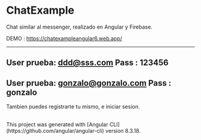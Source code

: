 
# ChatExample


Chat similar al messenger, realizado en Angular y Firebase. 


DEMO : https://chatexampleangular6.web.app/

-----------------------------------
User prueba: ddd@sss.com
Pass : 123456
-----------------------------------
User prueba: gonzalo@gonzalo.com
Pass : gonzalo
-----------------------------------

Tambien puedes registrarte tu mismo, e iniciar sesion.

<br>
This project was generated with [Angular CLI](https://github.com/angular/angular-cli) version 8.3.18.

